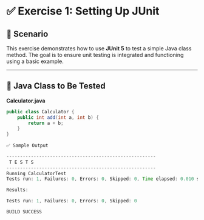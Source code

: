 # ✅ Exercise 1: Setting Up JUnit

## 📘 Scenario

This exercise demonstrates how to use **JUnit 5** to test a simple Java class method. The goal is to ensure unit testing is integrated and functioning using a basic example.

---

## 🔢 Java Class to Be Tested

**Calculator.java**

```java
public class Calculator {
    public int add(int a, int b) {
        return a + b;
    }
}
 
✅ Sample Output

-------------------------------------------------------
 T E S T S
-------------------------------------------------------
Running CalculatorTest
Tests run: 1, Failures: 0, Errors: 0, Skipped: 0, Time elapsed: 0.010 sec

Results:

Tests run: 1, Failures: 0, Errors: 0, Skipped: 0

BUILD SUCCESS
